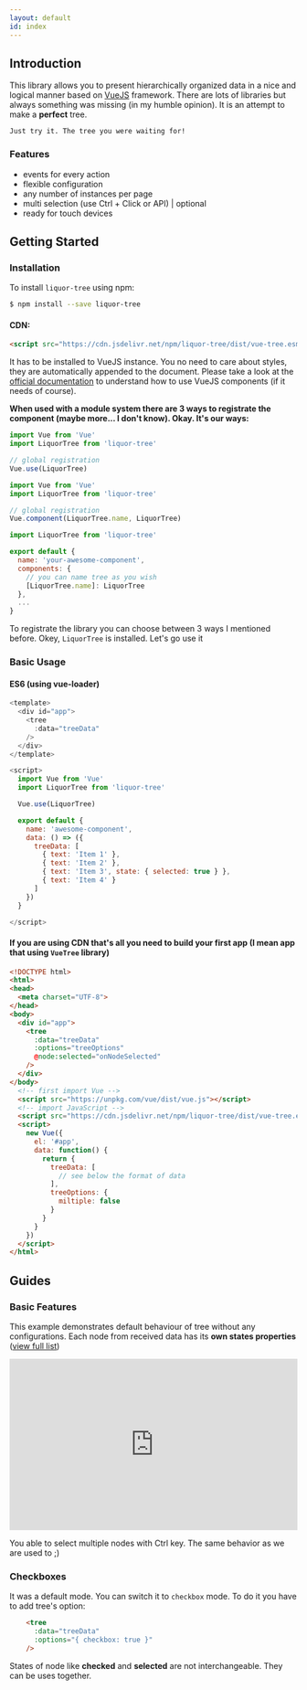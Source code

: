 ```yaml
---
layout: default
id: index
---
```


## Introduction

This library allows you to present hierarchically organized data in a nice and logical manner based on [VueJS](http://vuejs.org) framework.
There are lots of libraries but always something was missing (in my humble opinion). It is an attempt to make a __perfect__ tree.

`Just try it. The tree you were waiting for!`


### Features
- events for every action
- flexible configuration
- any number of instances per page
- multi selection (use Ctrl + Click or API) | optional
- ready for touch devices

## Getting Started

### Installation

To install `liquor-tree` using npm:

``` bash
$ npm install --save liquor-tree
```

#### CDN:

``` html
<script src="https://cdn.jsdelivr.net/npm/liquor-tree/dist/vue-tree.esm.js"></script>
```


It has to be installed to VueJS instance. You no need to care about styles, they are automatically appended to the document.
Please take a look at the [official documentation](https://vuejs.org/v2/guide/components.html) to understand how to use VueJS components (if it needs of course).

**When used with a module system there are 3 ways to registrate the component (maybe more... I don't know).
Okay. It's our ways:**

``` javascript
import Vue from 'Vue'
import LiquorTree from 'liquor-tree'

// global registration
Vue.use(LiquorTree)
```

``` javascript
import Vue from 'Vue'
import LiquorTree from 'liquor-tree'

// global registration
Vue.component(LiquorTree.name, LiquorTree)
```

``` javascript
import LiquorTree from 'liquor-tree'

export default {
  name: 'your-awesome-component',
  components: {
    // you can name tree as you wish
    [LiquorTree.name]: LiquorTree
  },
  ...
}
```

To registrate the library you can choose between 3 ways I mentioned before.
Okey, `LiquorTree` is installed. Let's go use it

### Basic Usage

#### ES6 (using vue-loader)

``` javascript
<template>
  <div id="app">
    <tree
      :data="treeData"
    />
  </div>
</template>

<script>
  import Vue from 'Vue'
  import LiquorTree from 'liquor-tree'

  Vue.use(LiquorTree)

  export default {
    name: 'awesome-component',
    data: () => ({
      treeData: [
        { text: 'Item 1' },
        { text: 'Item 2' },
        { text: 'Item 3', state: { selected: true } },
        { text: 'Item 4' }
      ]
    })
  }

</script>
```

#### If you are using CDN that's all you need to build your first app (I mean app that using `VueTree` library)

``` html
<!DOCTYPE html>
<html>
<head>
  <meta charset="UTF-8">
</head>
<body>
  <div id="app">
    <tree
      :data="treeData"
      :options="treeOptions"
      @node:selected="onNodeSelected"
    />
  </div>
</body>
  <!-- first import Vue -->
  <script src="https://unpkg.com/vue/dist/vue.js"></script>
  <!-- import JavaScript -->
  <script src="https://cdn.jsdelivr.net/npm/liquor-tree/dist/vue-tree.esm.js"></script>
  <script>
    new Vue({
      el: '#app',
      data: function() {
        return {
          treeData: [
            // see below the format of data
          ],
          treeOptions: {
            miltiple: false
          }
        }
      }
    })
  </script>
</html>
```

## Guides

### Basic Features

This example demonstrates default behaviour of tree without any configurations. Each node from received data has its **own states properties** ([view full list](#node-atata))

<iframe width="100%" height="300" src="http://localhost:9000/exampes/basic-features.html" allowpaymentrequest allowfullscreen="allowfullscreen" frameborder="0"></iframe>

You able to select multiple nodes with Ctrl key. The same behavior as we are used to ;) 

### Checkboxes

It was a default mode. You can switch it to `checkbox` mode. To do it you have to add tree's option: 

``` html
    <tree
      :data="treeData"
      :options="{ checkbox: true }"
    />
```

States of node like **checked** and **selected** are not interchangeable. They can be uses together.